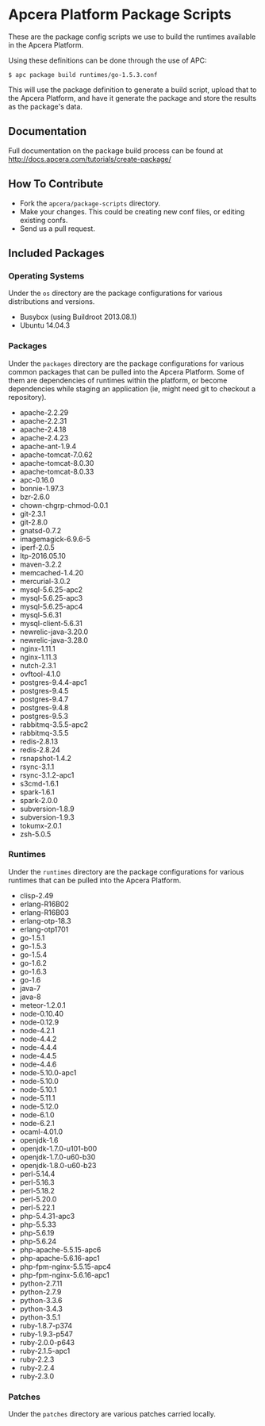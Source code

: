 # Apcera Platform Package Scripts

These are the package config scripts we use to build the runtimes available in the Apcera Platform.

Using these definitions can be done through the use of APC:

```console
$ apc package build runtimes/go-1.5.3.conf
```

This will use the package definition to generate a build script, upload that to
the Apcera Platform, and have it generate the package and store the results as the
package's data.

## Documentation

Full documentation on the package build process can be found at http://docs.apcera.com/tutorials/create-package/

## How To Contribute

* Fork the `apcera/package-scripts` directory.
* Make your changes. This could be creating new conf files, or editing existing confs.
* Send us a pull request.

## Included Packages

### Operating Systems

Under the `os` directory are the package configurations for various
distributions and versions.

* Busybox (using Buildroot 2013.08.1)
* Ubuntu 14.04.3

### Packages

Under the `packages` directory are the package configurations for various common
packages that can be pulled into the Apcera Platform. Some of them are dependencies of
runtimes within the platform, or become dependencies while staging an
application (ie, might need git to checkout a repository).

* apache-2.2.29
* apache-2.2.31
* apache-2.4.18
* apache-2.4.23
* apache-ant-1.9.4
* apache-tomcat-7.0.62
* apache-tomcat-8.0.30
* apache-tomcat-8.0.33
* apc-0.16.0
* bonnie-1.97.3
* bzr-2.6.0
* chown-chgrp-chmod-0.0.1
* git-2.3.1
* git-2.8.0
* gnatsd-0.7.2
* imagemagick-6.9.6-5
* iperf-2.0.5
* ltp-2016.05.10
* maven-3.2.2
* memcached-1.4.20
* mercurial-3.0.2
* mysql-5.6.25-apc2
* mysql-5.6.25-apc3
* mysql-5.6.25-apc4
* mysql-5.6.31
* mysql-client-5.6.31
* newrelic-java-3.20.0
* newrelic-java-3.28.0
* nginx-1.11.1
* nginx-1.11.3
* nutch-2.3.1
* ovftool-4.1.0
* postgres-9.4.4-apc1
* postgres-9.4.5
* postgres-9.4.7
* postgres-9.4.8
* postgres-9.5.3
* rabbitmq-3.5.5-apc2
* rabbitmq-3.5.5
* redis-2.8.13
* redis-2.8.24
* rsnapshot-1.4.2
* rsync-3.1.1
* rsync-3.1.2-apc1
* s3cmd-1.6.1
* spark-1.6.1
* spark-2.0.0
* subversion-1.8.9
* subversion-1.9.3
* tokumx-2.0.1
* zsh-5.0.5

### Runtimes

Under the `runtimes` directory are the package configurations for various
runtimes that can be pulled into the Apcera Platform.

* clisp-2.49
* erlang-R16B02
* erlang-R16B03
* erlang-otp-18.3
* erlang-otp1701
* go-1.5.1
* go-1.5.3
* go-1.5.4
* go-1.6.2
* go-1.6.3
* go-1.6
* java-7
* java-8
* meteor-1.2.0.1
* node-0.10.40
* node-0.12.9
* node-4.2.1
* node-4.4.2
* node-4.4.4
* node-4.4.5
* node-4.4.6
* node-5.10.0-apc1
* node-5.10.0
* node-5.10.1
* node-5.11.1
* node-5.12.0
* node-6.1.0
* node-6.2.1
* ocaml-4.01.0
* openjdk-1.6
* openjdk-1.7.0-u101-b00
* openjdk-1.7.0-u60-b30
* openjdk-1.8.0-u60-b23
* perl-5.14.4
* perl-5.16.3
* perl-5.18.2
* perl-5.20.0
* perl-5.22.1
* php-5.4.31-apc3
* php-5.5.33
* php-5.6.19
* php-5.6.24
* php-apache-5.5.15-apc6
* php-apache-5.6.16-apc1
* php-fpm-nginx-5.5.15-apc4
* php-fpm-nginx-5.6.16-apc1
* python-2.7.11
* python-2.7.9
* python-3.3.6
* python-3.4.3
* python-3.5.1
* ruby-1.8.7-p374
* ruby-1.9.3-p547
* ruby-2.0.0-p643
* ruby-2.1.5-apc1
* ruby-2.2.3
* ruby-2.2.4
* ruby-2.3.0

### Patches

Under the `patches` directory are various patches carried locally.
